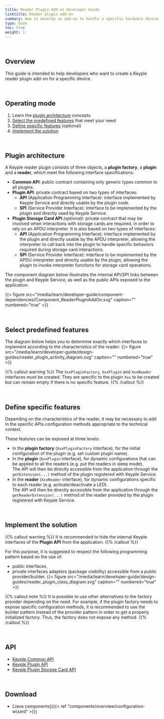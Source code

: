 ```yaml
---
title: Reader Plugin Add-on Developer Guide
linktitle: Reader plugin add-on
summary: How to develop an add-on to handle a specific hardware device.
type: book
toc: true
weight: 1
---
```


<br>

## Overview

This guide is intended to help developers who want to create a Keyple reader plugin add-on for a specific device.

<br>

## Operating mode

1. Learn the [plugin architecture](#plugin-architecture) concepts
2. [Select the predefined features](#select-predefined-features) that meet your need
3. [Define specific features](#define-specific-features) (optional)
4. [Implement the solution](#implement-the-solution)

<br>

## Plugin architecture

A Keyple reader plugin consists of three objects, a **plugin factory**, a **plugin** and a **reader**, which meet the
following interface specifications:

* **Common API**: public contract containing only generic types common to all plugins.
* **Plugin API**: private contract based on two types of interfaces:
    * **API** (Application Programming Interface): interface implemented by Keyple Service and directly usable by the
      plugin code.
    * **SPI** (Service Provider Interface): interface to be implemented by the plugin and directly used by Keyple Service.
* **Plugin Storage Card API** _(optional)_: private contract that may be involved when interactions with storage cards
  are required, in order to rely on an APDU interpreter. It is also based on two types of interfaces:
    * **API** (Application Programming Interface): interface implemented by the plugin and directly usable by the APDU
      interpreter, allowing the interpreter to call back into the plugin to handle specific behaviors required during
      storage card interactions.
    * **SPI** (Service Provider Interface): interface to be implemented by the APDU interpreter and directly usable by the plugin, allowing the plugin to invoke interpreter functions for storage card operations.

The component diagram below illustrates the internal API/SPI links between the plugin and Keyple Service, as well as the
public APIs exposed to the application:

{{< figure src="/media/learn/developer-guide/component-dependencies/Component_ReaderPluginAddOn.svg" caption="" numbered="true" >}}

<br>

## Select predefined features

The diagram below helps you to determine exactly which interfaces to implement according to the characteristics of the reader:
{{< figure src="/media/learn/developer-guide/design-guides/reader_plugin_activity_diagram.svg" caption="" numbered="true" >}}

{{% callout warning %}}
The `XxxPluginFactory`, `XxxPlugin` and `XxxReader` interfaces must be created.
They are specific to the plugin `Xxx` to be created but can remain empty if there is no specific feature.
{{% /callout %}}

<br>

## Define specific features

Depending on the characteristics of the reader, it may be necessary to add in the specific APIs configuration methods appropriate to the technical context.

These features can be exposed at three levels:
* In the **plugin factory** (`XxxPluginFactory` interface), for the initial configuration of the plugin (e.g. set custom plugin name).
* In the **plugin** (`XxxPlugin` interface), for dynamic configurations that can be applied to all the readers (e.g. put the readers in sleep mode).<br>
  The API will then be directly accessible from the application through the `getExtension(...)` method of the plugin registered with Keyple Service.
* In the **reader** (`XxxReader` interface), for dynamic configurations specific to each reader (e.g. activate/deactivate a LED).<br>
  The API will then be directly accessible from the application through the `getReaderExtension(...)` method of the reader provided by the plugin registered with Keyple Service.

<br>

## Implement the solution

{{% callout warning %}}
It is recommended to hide the internal Keyple interfaces of the **Plugin API** from the application.
{{% /callout %}}

For this purpose, it is suggested to respect the following programming pattern based on the use of:
* public interfaces,
* private interfaces adapters (package visibility) accessible from a public provider/builder.
{{< figure src="/media/learn/developer-guide/design-guides/reader_plugin_class_diagram.svg" caption="" numbered="true" >}}

{{% callout note %}}
It is possible to use other alternatives to the factory provider depending on the need.
For example, if the plugin factory needs to expose specific configuration methods, it is recommended to use the builder pattern instead of the provider pattern in order to get a properly initialized factory.
Thus, the factory does not expose any method.
{{% /callout %}}

<br>

## API

* [Keyple Common API](https://docs.keyple.org/keyple-common-java-api)
* [Keyple Plugin API](https://docs.keyple.org/keyple-plugin-java-api)
* [Keyple Plugin Storage Card API](https://docs.keyple.org/keyple-plugin-storagecard-java-api/)

<br>

## Download

* [Java components]({{< ref "components/overview/configuration-wizard" >}})